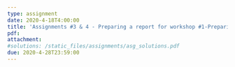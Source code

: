 ```yaml
---
type: assignment
date: 2020-4-18T4:00:00
title: 'Assignments #3 & 4 - Preparing a report for workshop #1-Preparing the initial OPR document'
pdf: 
attachment: 
#solutions: /static_files/assignments/asg_solutions.pdf
due: 2020-4-28T23:59:00
---
```


